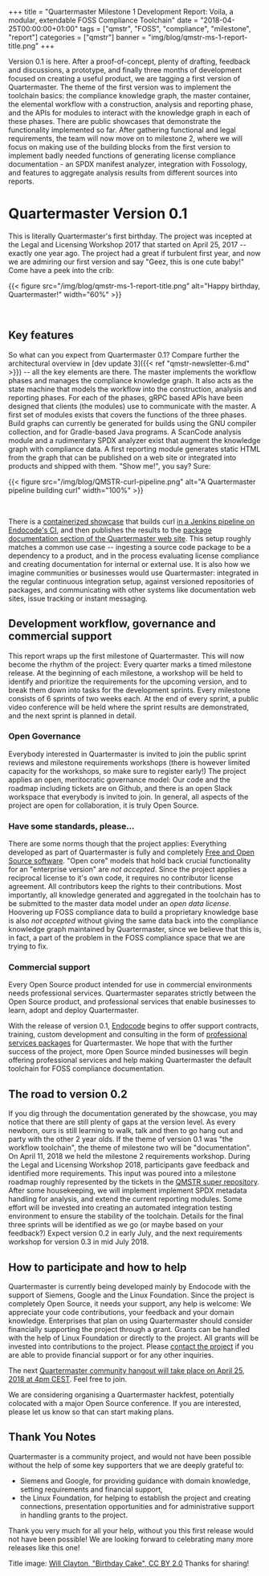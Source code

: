 +++
title = "Quartermaster Milestone 1 Development Report: Voila, a modular, extendable FOSS Compliance Toolchain"
date = "2018-04-25T00:00:00+01:00"
tags = ["qmstr", "FOSS", "compliance", "milestone", "report"]
categories = ["qmstr"]
banner = "img/blog/qmstr-ms-1-report-title.png"
+++

Version 0.1 is here. After a proof-of-concept, plenty of drafting,
feedback and discussions, a prototype, and finally three months of
development focused on creating a useful product, we are tagging a
first version of Quartermaster. The theme of the first version was to
implement the toolchain basics: the compliance knowledge graph, the
master container, the elemental workflow with a construction, analysis
and reporting phase, and the APIs for modules to interact with the
knowledge graph in each of these phases. There are public showcases
that demonstrate the functionality implemented so far. After gathering
functional and legal requirements, the team will now move on to
milestone 2, where we will focus on making use of the building blocks
from the first version to implement badly needed functions of
generating license compliance documentation - an SPDX manifest
analyzer, integration with Fossology, and features to aggregate
analysis results from different sources into reports.
<!--more-->

# Quartermaster Version 0.1

This is literally Quartermaster's first birthday. The project was
incepted at the Legal and Licensing Workshop 2017 that started on
April 25, 2017 -- exactly one year ago. The project had a great if turbulent
first year, and now we are admiring our first version and say "Geez,
this is one cute baby!" Come have a peek into the crib:

{{< figure src="/img/blog/qmstr-ms-1-report-title.png" alt="Happy birthday, Quartermaster!" width="60%" >}}

<br />

## Key features

So what can you expect from Quartermaster 0.1? Compare further the
architectural overview
in [dev update 3]({{< ref "qmstr-newsletter-6.md" >}}) -- all the key
elements are there. The master implements the workflow phases and
manages the compliance knowledge graph. It also acts as the state
machine that models the workflow into the construction, analysis and
reporting phases. For each of the phases, gRPC based APIs have been
designed that clients (the modules) use to communicate with the
master. A first set of modules exists that covers the functions of the
three phases. Build graphs can currently be generated for builds using
the GNU compiler collection, and for Gradle-based Java programs. A
ScanCode analysis module and a rudimentary SPDX analyzer exist that
augment the knowledge graph with compliance data. A first reporting
module generates static HTML from the graph that can be published on a
web site or integrated into products and shipped with them. "Show
me!", you say? Sure:

{{< figure src="/img/blog/QMSTR-curl-pipeline.png" alt="A Quartermaster pipeline building curl" width="100%" >}}

<br />

There is a [containerized showcase](https://github.com/QMSTR/qmstr-demo) that
builds
curl
[in a Jenkins pipeline on Endocode's CI](https://ci.endocode.com/blue/organizations/jenkins/QMSTR%2Fqmstr-cURL-demo/activity),
and then publishes the results to the [package documentation section of
the Quartermaster web site](http://qmstr.org/packages/). This setup
roughly matches a common use case -- ingesting a source code package
to be a dependency to a product, and in the process evaluating
license compliance and creating documentation for internal or external
use. It is also how we imagine communities or businesses would use
Quartermaster: integrated in the regular continuous integration setup,
against versioned repositories of packages, and communicating with
other systems like documentation web sites, issue tracking or instant
messaging.


## Development workflow, governance and commercial support

This report wraps up the first milestone of Quartermaster. This will
now become the rhythm of the project: Every quarter marks a timed
milestone release. At the beginning of each milestone, a workshop will
be held to identify and prioritize the requirements for the upcoming
version, and to break them down into tasks for the development
sprints. Every milestone consists of 6 sprints of two weeks each. At
the end of every sprint, a public video conference will be held where
the sprint results are demonstrated, and the next sprint is planned in
detail.

### Open Governance

Everybody interested in Quartermaster is invited to join the public
sprint reviews and milestone requirements workshops (there is however
limited capacity for the workshops, so make sure to register early!)
The project applies an open, meritocratic governance model: Our code
and the roadmap including tickets are on Github, and there is an open
Slack workspace that everybody is invited to join. In general, all
aspects of the project are open for collaboration, it is truly Open
Source.

### Have some standards, please...

There are some norms though that the project applies: Everything
developed as part of Quartermaster is fully and
completely
[Free and Open Source software](https://fsfe.org/about/basics/freesoftware.en.html). "Open
core" models that hold back crucial functionality for an "enterprise
version" are _not accepted_. Since the project applies a reciprocal
license to it's own code, it requires no contributor
license agreement. All contributors keep the rights to their
contributions. Most importantly, all knowledge generated and
aggregated in the toolchain has to be submitted to the master data
model under an _open data license_. Hoovering up FOSS compliance data
to build a proprietary knowledge base is also _not accepted_ without
giving the same data back into the compliance knowledge graph
maintained by Quartermaster, since we
believe that this is, in fact, a part of the problem in the FOSS
compliance space that we are trying to fix.

### Commercial support

Every Open Source product intended for use in commercial environments
needs professional services. Quartermaster separates strictly between
the Open Source product, and professional services that enable
businesses to learn, adopt and deploy Quartermaster.

With the release of version 0.1, [Endocode](https://endocode.com/)
begins to offer support contracts, training, custom development and
consulting in the form
of [professional services packages](https://endocode.com/qmstr/) for
Quartermaster. We hope that with the further success of the project,
more Open Source minded businesses will begin offering professional
services and help making Quartermaster the default toolchain for FOSS
compliance documentation.

## The road to version 0.2

If you dig through the documentation generated by the showcase, you
may notice that there are still plenty of gaps at the version
level. As every newborn, ours is still learning to walk, talk and then
to go hang out and party with the other 2 year olds. If the theme of
version 0.1 was "the workflow toolchain", the theme of milestone two
will be "documentation". On April 11, 2018 we held the milestone 2
requirements workshop. During the Legal and Licensing Workshop 2018,
participants gave feedback and identified more requirements. This
input was poured into a milestone roadmap roughly represented by the
tickets in
the
[QMSTR super repository](https://github.com/QMSTR/qmstr-all/milestones?direction=asc&sort=due_date&state=open). After
some housekeeping, we will implement implement SPDX metadata handling
for analysis, and extend the current reporting modules. Some effort
will be invested into creating an automated integration testing
environment to ensure the stability of the toolchain. Details for the
final three sprints will be identified as we go (or maybe based on
your feedback?) Expect version 0.2 in early July, and the next
requirements workshop for version 0.3 in mid July 2018.

## How to participate and how to help

Quartermaster is currently being developed mainly by Endocode with the
support of Siemens, Google and the Linux Foundation. Since the project
is completely Open Source, it needs your support, any help is welcome:
We appreciate your code contributions, your feedback and your domain
knowledge. Enterprises that plan on using Quartermaster should
consider financially supporting the project through a grant. Grants
can be handled with the help of Linux Foundation or directly to the
project. All grants will be invested into contributions to the
project. Please [contact the project](/contact/) if you are able to provide
financial support or for any other inquiries.

The
next
[Quartermaster community hangout will take place on April 25, 2018 at 4pm CEST](https://meet.google.com/mqr-sqwi-cxn). Feel
free to join.

We are considering organising a Quartermaster hackfest, potentially
colocated with a major Open Source conference. If you are
interested, please let us know so that can start making plans.

## Thank You Notes

Quartermaster is a community project, and would not have been possible
without the help of some key supporters that we are deeply grateful
to:

- Siemens and Google, for providing guidance with domain knowledge, setting
  requirements and financial support,
- the Linux Foundation, for helping to establish the project and
  creating connections, presentation opportunities and for
  administrative support in handling grants to the project.

Thank you very much for all your help, without you this first release
would not have been possible! We are looking forward to celebrating
many more releases like this one!

Title image: [Will Clayton, "Birthday Cake", CC BY 2.0](https://www.flickr.com/photos/spool32/5045502202) Thanks for
sharing!

